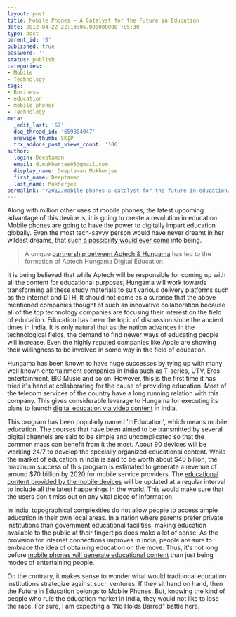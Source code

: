 ```yaml
---
layout: post
title: Mobile Phones – A Catalyst for the Future in Education
date: 2012-04-22 22:13:06.000000000 +05:30
type: post
parent_id: '0'
published: true
password: ''
status: publish
categories:
- Mobile
- Technology
tags:
- Business
- education
- mobile phones
- Technology
meta:
  _edit_last: '67'
  dsq_thread_id: '659804947'
  onswipe_thumb: SKIP
  trx_addons_post_views_count: '106'
author:
  login: Deeptaman
  email: d.mukherjee05@gmail.com
  display_name: Deeptaman Mukherjee
  first_name: Deeptaman
  last_name: Mukherjee
permalink: "/2012/mobile-phones-a-catalyst-for-the-future-in-education/"
---
```

<p>Along with million other uses of mobile phones, the latest upcoming advantage of this device is, it is going to create a revolution in education. Mobile phones are going to have the power to digitally impart education globally. Even the most tech-savvy person would have never dreamt in her wildest dreams, that <a href="http://drpfconsults.com/soaring-demand-for-online-k-12-schools-and-mobile-learning/">such a possibility would ever come</a> into being. </p>
<blockquote><p>A unique <a href="http://www.business-standard.com/india/news/aptech-hungama-join-hands-for-meducation/471623/">partnership between Aptech &amp; Hungama</a> has led to the formation of Aptech Hungama Digital Education.</p></blockquote>

<p>It is being believed that while Aptech will be responsible for coming up with all the content for educational purposes; Hungama will work towards transforming all these study materials to suit various delivery platforms such as the internet and DTH. It should not come as a surprise that the above mentioned companies thought of such an innovative collaboration because all of the top technology companies are focusing their interest on the field of education. Education has been the topic of discussion since the ancient times in India. It is only natural that as the nation advances in the technological fields, the demand to find newer ways of educating people will increase. Even the highly reputed companies like Apple are showing their willingness to be involved in some way in the field of education.</p>
<p>Hungama has been known to have huge successes by tying up with many well known entertainment companies in India such as T-series, UTV, Eros entertainment, BIG Music and so on. However, this is the first time it has tried it's hand at collaborating for the cause of providing education. Most of the telecom services of the country have a long running relation with this company. This gives considerable leverage to Hungama for executing its plans to launch <a href="http://www.digitalbookworld.com/2012/sourcebooks-cuts-deal-with-digital-education-distributor/">digital education via video content</a> in India.</p>
<p>This program has been popularly named 'mEducation', which means mobile education. The courses that have been aimed to be transmitted by several digital channels are said to be simple and uncomplicated so that the common mass can benefit from it the most. About 90 devices will be working 24/7 to develop the specially organized educational content. While the market of education in India is said to be worth about $40 billion, the maximum success of this program is estimated to generate a revenue of around $70 billion by 2020 for mobile service providers. The <a href="http://www.irrodl.org/index.php/irrodl/article/view/794/1487">educational content provided by the mobile devices</a> will be updated at a regular interval to include all the latest happenings in the world. This would make sure that the users don't miss out on any vital piece of information.</p>
<p>In India, topographical complexities do not allow people to access ample education in their own local areas. In a nation where parents prefer private institutions than government educational facilities, making education available to the public at their fingertips does make a lot of sense. As the provision for internet connections improves in India, people are sure to embrace the idea of obtaining education on the move. Thus, it's not long before <a href="http://www.itdl.org/Journal/Sep_07/article03.htm">mobile phones will generate educational content</a> than just being modes of entertaining people.   </p>
<p>On the contrary, it makes sense to wonder what would traditional education institutions strategize against such ventures. If they sit hand on hand, then the Future in Education belongs to Mobile Phones. But, knowing the kind of people who rule the education market in India, they would not like to lose the race. For sure, I am expecting a "No Holds Barred" battle here.</p>
